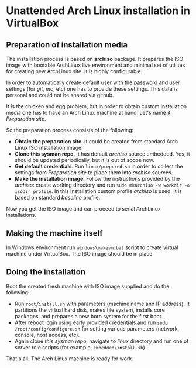 # Unattended Arch Linux installation in VirtualBox

## Preparation of installation media

The installation process is based on **archiso** package. It prepares the ISO image with bootable ArchLinux live environment
and minimal set of utilites for creating new ArchLinux site. It is highly configurable.

In order to automatically create default user with the password and user settings (for *git*, *mc*, etc) one has to provide
these settings. This data is personal and could not be shared via github.

It is the chicken and egg problem, but in order to obtain custom installation media one has to have an Arch Linux machine at
hand. Let's name it *Preparation site*.

So the preparation process consists of the following:

- **Obtain the preparation site**. It could be created from standard Arch Linux ISO installation image.
- **Clone this sysman repo**. It has default *archiso* source embedded. Yes, it should be updated periodically, but it is out
of scope now.
- **Get default credentials**. Run `linux/prepcred.sh` in order to collect the settings from *Preparation site* to place them
into *archiso* sources.
- **Make the installation image**. Follow the instructions provided by the *archiso*: create working directory and run
`sudo mkarchiso -w workdir -o isodir profile`. In this installation custom profile *archiso* is used. It is based on
standard *baseline* profile.

Now you get the ISO image and can proceed to serial ArchLinux installations.

## Making the machine itself

In Windows environment run `windows\makevm.bat` script to create virtual machine under VirtualBox. The ISO image should be in place.

## Doing the installation

Boot the created fresh machine with ISO image supplied and do the following:

- Run `root/install.sh` with parameters (machine name and IP address). It partitions the virtual hard disk, makes file system,
installs core packages, and prepares a new born system for the first boot.
- After reboot login using early provided credentials and run `sudo /root/config/configure.sh` for setting various parameters
(network, console, host access, etc).
- Again clone *this sysman repo*, navigate to *linux* directory and run one of server role scripts (for example, `embedded\install.sh`).

That's all. The Arch Linux machine is ready for work.